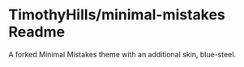 # TimothyHills/minimal-mistakes Readme

A forked Minimal Mistakes theme with an additional skin, blue-steel.
